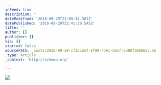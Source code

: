```yaml
---
inFeed: true
description: ''
dateModified: '2016-09-29T22:09:34.381Z'
datePublished: '2016-09-29T22:41:29.545Z'
title: ''
author: []
publisher: {}
via: {}
starred: false
sourcePath: _posts/2016-09-29-cfa5ca54-2f90-47ec-be1f-5b80fd60b653.md
_type: Article
_context: 'http://schema.org'

---
```

<article style=""><img src="https://the-grid-user-content.s3-us-west-2.amazonaws.com/1b630e14-f014-4676-ac5f-f8fa50b8d61b.jpg" /></article>